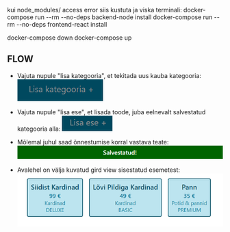 kui node_modules/ access error siis kustuta ja viska terminali:
docker-compose run --rm --no-deps backend-node install
docker-compose run --rm --no-deps frontend-react install

docker-compose down
docker-compose up

## FLOW

- Vajuta nupule "lisa kategooria", et tekitada uus kauba kategooria:
![alt text](./category.png)

- Vajuta nupule "lisa ese", et lisada toode, juba eelnevalt salvestatud kategooria alla:
![alt text](./item.png)

- Mõlemal juhul saad õnnestumise korral vastava teate:
![alt text](./saved.png)

- Avalehel on välja kuvatud gird view sisestatud esemetest:
![alt text](./itemList.png)
